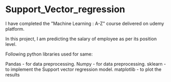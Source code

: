 # Support_Vector_regression

I have completed the "Machine Learning : A-Z" course delivered on udemy platform. 

In this project, I am predicting the salary of employee as per its position level.

Following python libraries used for same:

Pandas - for data preprocessing.
Numpy - for data preprocessing.
sklearn - to implement the Support vector regression model.
matplotlib - to plot the results
